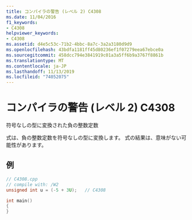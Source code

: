 ```yaml
---
title: コンパイラの警告 (レベル 2) C4308
ms.date: 11/04/2016
f1_keywords:
- C4308
helpviewer_keywords:
- C4308
ms.assetid: d4e5c53c-71b2-4bbc-8a7c-3a2a3180d9d9
ms.openlocfilehash: 43bdfa1181ff45d80236ef1f07279eea67ebce0a
ms.sourcegitcommit: 458dcc794e3841919c01a3a5ff6b9a3767f8861b
ms.translationtype: MT
ms.contentlocale: ja-JP
ms.lasthandoff: 11/13/2019
ms.locfileid: "74052075"
---
```

# <a name="compiler-warning-level-2-c4308"></a>コンパイラの警告 (レベル 2) C4308

符号なしの型に変換された負の整数定数

式は、負の整数定数を符号なしの型に変換します。 式の結果は、意味がない可能性があります。

## <a name="example"></a>例

```cpp
// C4308.cpp
// compile with: /W2
unsigned int u = (-5 + 3U);   // C4308

int main()
{
}
```